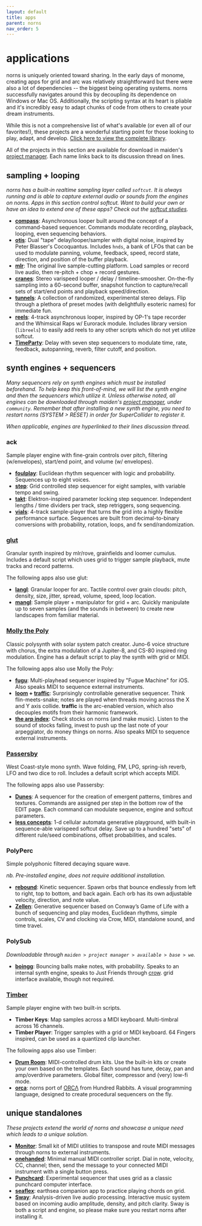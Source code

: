 ```yaml
---
layout: default
title: apps
parent: norns
nav_order: 5
---
```


# applications

norns is uniquely oriented toward sharing. In the early days of monome, creating apps for grid and arc was relatively straightforward but there were also a lot of dependencies -- the biggest being operating systems. norns successfully navigates around this by decoupling its dependence on Windows or Mac OS. Additionally, the scripting syntax at its heart is pliable and it's incredibly easy to adapt chunks of code from others to create your dream instruments.

While this is not a comprehensive list of what's available (or even all of our favorites!), these projects are a wonderful starting point for those looking to play, adapt, and develop. [Click here to view the complete library](https://llllllll.co/search?expanded=true&q=%23library%20tags%3Anorns%20order%3Alatest_topic).

All of the projects in this section are available for download in maiden's [project manager](/docs/norns/maiden/#project-manager). Each name links back to its discussion thread on lines.

## sampling + looping

*norns has a built-in realtime sampling layer called `softcut`. It is always running and is able to capture external audio or sounds from the engines on norns. Apps in this section control softcut. Want to build your own or have an idea to extend one of these apps? Check out the [softcut studies](https://llllllll.co/t/norns-softcut-studies/23585).*

- **[compass](https://llllllll.co/t/compass/25192)**: Asynchronous looper built around the concept of a command-based sequencer. Commands modulate recording, playback, looping, even sequencing behaviors.
- **[otis](https://llllllll.co/t/22149)**: Dual "tape" delay/looper/sampler with digital noise, inspired by Peter Blasser's Cocoquantus. Includes `hnds`, a bank of LFOs that can be used to modulate panning, volume, feedback, speed, record state, direction, and position of the buffer playback.
- **[mlr](https://llllllll.co/t/mlr-norns/21145)**: The original live sample-cutting platform. Load samples or record live audio, then re-pitch + chop + record gestures.
- **[cranes](https://llllllll.co/t/cranes/21207)**: Stereo varispeed looper / delay / timeline-smoosher. On-the-fly sampling into a 60-second buffer, snapshot function to capture/recall sets of start/end points and playback speed/direction.
- **[tunnels](https://llllllll.co/t/tunnels/21973)**: A collection of randomized, experimental stereo delays. Flip through a plethora of preset modes (with delightfully esoteric names) for immediate fun.
- **[reels](https://llllllll.co/t/reels/21030)**: 4-track asynchronous looper, inspired by OP-1's tape recorder and the Whimsical Raps w/ Eurorack module. Includes library version (`libreels`) to easily add reels to any other scripts which do not yet utilize softcut.
- **[TimeParty](https://llllllll.co/t/timeparty/22837)**: Delay with seven step sequencers to modulate time, rate, feedback, autopanning, reverb, filter cutoff, and position.

## synth engines + sequencers

*Many sequencers rely on synth engines which must be installed beforehand. To help keep this front-of-mind, we will list the synth engine and then the sequencers which utilize it. Unless otherwise noted, all engines can be downloaded through maiden's [project manager](/docs/norns/maiden/#project-manager), under `community`. Remember that after installing a new synth engine, you need to restart norns (SYSTEM > RESET) in order for SuperCollider to register it.*

*When applicable, engines are hyperlinked to their lines discussion thread.*

### **ack**
Sample player engine with fine-grain controls over pitch, filtering (w/envelopes), start/end point, and volume (w/ envelopes).

- **[foulplay](https://llllllll.co/t/foulplay/21081)**: Euclidean rhythm sequencer with logic and probability. Sequences up to eight voices.
- **[step](https://llllllll.co/t/step/21093)**: Grid controlled step sequencer for eight samples, with variable tempo and swing.
- **[takt](https://llllllll.co/t/takt/21032)**: Elektron-inspired parameter locking step sequencer. Independent lengths / time dividers per track, step retriggers, song sequencing.
- **[vials](https://llllllll.co/t/vials/23109)**: 4-track sample-player that turns the grid into a highly flexible performance surface. Sequences are built from decimal-to-binary conversions with probability, rotation, loops, and fx send/randomization.

### **[glut](https://llllllll.co/t/glut/21175)**
Granular synth inspired by mlr/rove, grainfields and loomer cumulus. Includes a default script which uses grid to trigger sample playback, mute tracks and record patterns.

The following apps also use glut:

- **[langl](https://llllllll.co/t/langl/26931)**: Granular looper for arc. Tactile control over grain clouds: pitch, density, size, jitter, spread, volume, speed, loop location.
- **[mangl](https://llllllll.co/t/mangl/21066)**: Sample player + manipulator for grid + arc. Quickly manipulate up to seven samples (and the sounds in between) to create new landscapes from familiar material.

### **[Molly the Poly](https://llllllll.co/t/molly-the-poly/21090)**
Classic polysynth with solar system patch creator. Juno-6 voice structure with chorus, the extra modulation of a Jupiter-8, and CS-80 inspired ring modulation. Engine has a default script to play the synth with grid or MIDI.

The following apps also use Molly the Poly:

- **[fugu](https://llllllll.co/t/fugu/21033)**: Multi-playhead sequencer inspired by "Fugue Machine" for iOS. Also speaks MIDI to sequence external instruments.
- **[loom](https://llllllll.co/t/loom/21091) + [traffic]((https://llllllll.co/t/traffic/21262))**: Surprisingly controllable generative sequencer. Think flin-meets-snake; notes are played when threads moving across the X and Y axis collide. **traffic** is the arc-enabled version, which also decouples motifs from their harmonic framework.
- **[the arp index](https://llllllll.co/t/the-arp-index/25182)**: Check stocks on norns (and make music). Listen to the sound of stocks falling, invest to push up the last note of your arpeggiator, do money things on norns. Also speaks MIDI to sequence external instruments.

### **[Passersby](https://llllllll.co/t/passersby/21089)**
West Coast-style mono synth. Wave folding, FM, LPG, spring-ish reverb, LFO and two dice to roll. Includes a default script which accepts MIDI.

The following apps also use Passersby:

- **[Dunes](https://llllllll.co/t/dunes/24790)**: A sequencer for the creation of emergent patterns, timbres and textures. Commands are assigned per step in the bottom row of the EDIT page. Each command can modulate sequence, engine and softcut parameters.
- **[less concepts](https://llllllll.co/t/less-concepts/21109)**: 1-d cellular automata generative playground, with built-in sequence-able varispeed softcut delay. Save up to a hundred "sets" of different rule/seed combinations, offset probabilities, and scales.

### **PolyPerc**
Simple polyphonic filtered decaying square wave.

*nb. Pre-installed engine, does not require additional installation.*

- **[rebound](https://llllllll.co/t/rebound/23243)**: Kinetic sequencer. Spawn orbs that bounce endlessly from left to right, top to bottom, and back again. Each orb has its own adjustable velocity, direction, and note value.
- **[Zellen](https://llllllll.co/t/zellen/21107)**: Generative sequencer based on Conway’s Game of Life with a bunch of sequencing and play modes, Euclidean rhythms, simple controls, scales, CV and clocking via Crow, MIDI, standalone sound, and time travel.

### **PolySub**
*Downloadable through `maiden > project manager > available > base > we`.*

- **[boingg](https://llllllll.co/t/boingg/26536)**: Bouncing balls make notes, with probability. Speaks to an internal synth engine, speaks to Just Friends through [crow](../crow/index). grid interface available, though not required.

### **[Timber](https://llllllll.co/t/timber/21407)**
Sample player engine with two built-in scripts.

- **Timber Keys**: Map samples across a MIDI keyboard. Multi-timbral across 16 channels.
- **Timber Player**: Trigger samples with a grid or MIDI keyboard. 64 Fingers inspired, can be used as a quantized clip launcher.

The following apps also use Timber:

- **[Drum Room](https://llllllll.co/t/drum-room/23467)**: MIDI-controlled drum kits. Use the built-in kits or create your own based on the templates. Each sound has tune, decay, pan and amp/overdrive parameters. Global filter, compressor and (very) low-fi mode.
- **[orca](https://llllllll.co/t/orca/22492)**: norns port of [ORCΛ](https://100r.co/pages/orca.html) from Hundred Rabbits. A visual programming language, designed to create procedural sequencers on the fly.

## unique standalones

*These projects extend the world of norns and showcase a unique need which leads to a unique solution.*

- **[Monitor](https://llllllll.co/t/monitor/23273)**: Small kit of MIDI utilities to transpose and route MIDI messages through norns to external instruments.
- **[onehanded](https://llllllll.co/t/onehanded/25869/1)**: Minimal manual MIDI controller script. Dial in note, velocity, CC, channel; then, send the message to your connected MIDI instrument with a single button press.
- **[Punchcard](https://llllllll.co/t/punchcard/23557)**: Experimental sequencer that uses grid as a classic punchcard computer interface.
- **[seaflex](https://llllllll.co/t/seaflex/23209)**: earthsea companion app to practice playing chords on grid.
- **[Sway](https://llllllll.co/t/sway/21117)**: Analysis-driven live audio processing. Interactive music system based on incoming audio amplitude, density, and pitch clarity. Sway is both a script and engine, so please make sure you restart norns after installing it.
